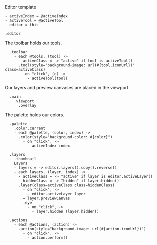 Editor template

    - activeIndex = @activeIndex
    - activeTool = @activeTool
    - editor = this

    .editor

The toolbar holds our tools.

      .toolbar
        - each @tools, (tool) ->
          - activeClass = -> "active" if tool is activeTool()
          .tool(style="background-image: url(#{tool.iconUrl})" class=activeClass)
            -on "click", (e) ->
              - activeTool(tool)

Our layers and preview canvases are placed in the viewport.

      .main
        .viewport
          .overlay

The palette holds our colors.

      .palette
        .color.current
        - each @palette, (color, index) ->
          .color(style="background-color: #{color}")
            - on "click", ->
              - activeIndex index

      .layers
        .thumbnail
        Layers
        - layers = -> editor.layers().copy().reverse()
        - each layers, (layer, index) ->
          - activeClass = -> "active" if layer is editor.activeLayer()
          - hiddenClass = -> "hidden" if layer.hidden()
          .layer(class=activeClass class=hiddenClass)
            - on "click", ->
              - editor.activeLayer layer
            = layer.previewCanvas
            .eye
              - on "click", ->
                - layer.hidden !layer.hidden()

      .actions
        - each @actions, (action) ->
          .action(style="background-image: url(#{action.iconUrl})")
            - on "click", ->
              - action.perform()
